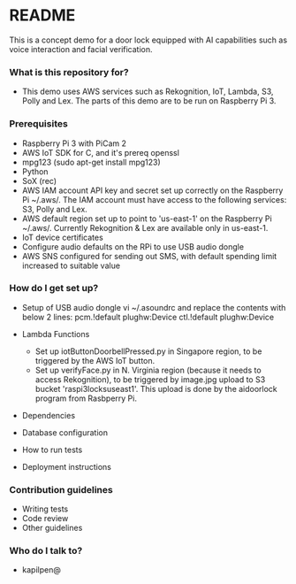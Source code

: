 # README #

This is a concept demo for a door lock equipped with AI capabilities such as voice interaction and facial verification.

### What is this repository for? ###

* This demo uses AWS services such as Rekognition, IoT, Lambda, S3, Polly and Lex. The parts of this demo are to be run on Raspberry Pi 3.

### Prerequisites ###

* Raspberry Pi 3 with PiCam 2
* AWS IoT SDK for C, and it's prereq openssl
* mpg123 (sudo apt-get install mpg123)
* Python
* SoX (rec)
* AWS IAM account API key and secret set up correctly on the Raspberry Pi ~/.aws/. The IAM account must have access to the following services: S3, Polly and Lex.
* AWS default region set up to point to 'us-east-1' on the Raspberry Pi ~/.aws/. Currently Rekognition & Lex are available only in us-east-1.
* IoT device certificates
* Configure audio defaults on the RPi to use USB audio dongle
* AWS SNS configured for sending out SMS, with default spending limit increased to suitable value

### How do I get set up? ###

* Setup of USB audio dongle
vi ~/.asoundrc and replace the contents with below 2 lines:
pcm.!default plughw:Device
ctl.!default plughw:Device

* Lambda Functions
    * Set up iotButtonDoorbellPressed.py in Singapore region, to be triggered by the AWS IoT button.
    * Set up verifyFace.py in N. Virginia region (because it needs to access Rekognition), to be triggered by image.jpg upload to S3 bucket 'raspi3locksuseast1'. This upload is done by the aidoorlock program from Rasbperry Pi.
* Dependencies
* Database configuration
* How to run tests
* Deployment instructions

### Contribution guidelines ###

* Writing tests
* Code review
* Other guidelines

### Who do I talk to? ###

* kapilpen@
